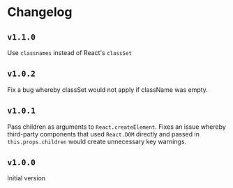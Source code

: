 # Changelog

## `v1.1.0`

Use `classnames` instead of React's `classSet`

## `v1.0.2`

Fix a bug whereby classSet would not apply if className was empty.

## `v1.0.1`

Pass children as arguments to `React.createElement`. Fixes an issue whereby third-party components that used `React.DOM` directly and passed in `this.props.children` would create unnecessary key warnings.

## `v1.0.0`

Initial version

